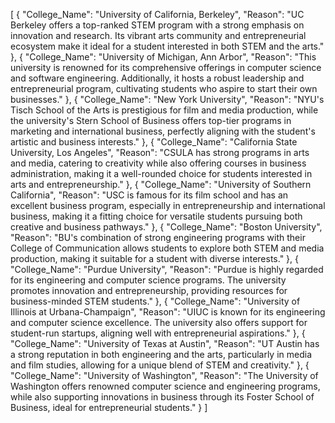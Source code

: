 [
  {
    "College_Name": "University of California, Berkeley",
    "Reason": "UC Berkeley offers a top-ranked STEM program with a strong emphasis on innovation and research. Its vibrant arts community and entrepreneurial ecosystem make it ideal for a student interested in both STEM and the arts."
  },
  {
    "College_Name": "University of Michigan, Ann Arbor",
    "Reason": "This university is renowned for its comprehensive offerings in computer science and software engineering. Additionally, it hosts a robust leadership and entrepreneurial program, cultivating students who aspire to start their own businesses."
  },
  {
    "College_Name": "New York University",
    "Reason": "NYU's Tisch School of the Arts is prestigious for film and media production, while the university's Stern School of Business offers top-tier programs in marketing and international business, perfectly aligning with the student's artistic and business interests."
  },
  {
    "College_Name": "California State University, Los Angeles",
    "Reason": "CSULA has strong programs in arts and media, catering to creativity while also offering courses in business administration, making it a well-rounded choice for students interested in arts and entrepreneurship."
  },
  {
    "College_Name": "University of Southern California",
    "Reason": "USC is famous for its film school and has an excellent business program, especially in entrepreneurship and international business, making it a fitting choice for versatile students pursuing both creative and business pathways."
  },
  {
    "College_Name": "Boston University",
    "Reason": "BU's combination of strong engineering programs with their College of Communication allows students to explore both STEM and media production, making it suitable for a student with diverse interests."
  },
  {
    "College_Name": "Purdue University",
    "Reason": "Purdue is highly regarded for its engineering and computer science programs. The university promotes innovation and entrepreneurship, providing resources for business-minded STEM students."
  },
  {
    "College_Name": "University of Illinois at Urbana-Champaign",
    "Reason": "UIUC is known for its engineering and computer science excellence. The university also offers support for student-run startups, aligning well with entrepreneurial aspirations."
  },
  {
    "College_Name": "University of Texas at Austin",
    "Reason": "UT Austin has a strong reputation in both engineering and the arts, particularly in media and film studies, allowing for a unique blend of STEM and creativity."
  },
  {
    "College_Name": "University of Washington",
    "Reason": "The University of Washington offers renowned computer science and engineering programs, while also supporting innovations in business through its Foster School of Business, ideal for entrepreneurial students."
  }
]